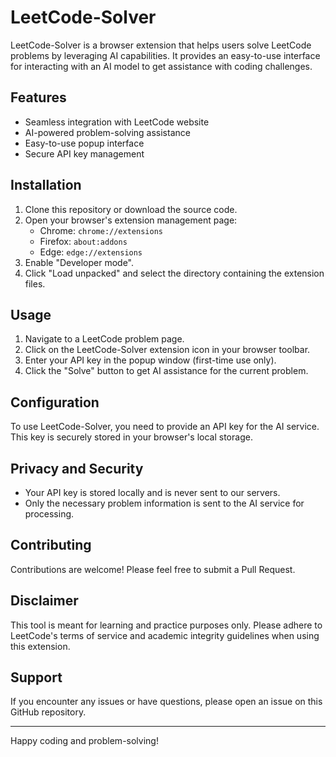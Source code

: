 # LeetCode-Solver

LeetCode-Solver is a browser extension that helps users solve LeetCode problems by leveraging AI capabilities. It provides an easy-to-use interface for interacting with an AI model to get assistance with coding challenges.

## Features

- Seamless integration with LeetCode website
- AI-powered problem-solving assistance
- Easy-to-use popup interface
- Secure API key management

## Installation

1. Clone this repository or download the source code.
2. Open your browser's extension management page:
   - Chrome: `chrome://extensions`
   - Firefox: `about:addons`
   - Edge: `edge://extensions`
3. Enable "Developer mode".
4. Click "Load unpacked" and select the directory containing the extension files.

## Usage

1. Navigate to a LeetCode problem page.
2. Click on the LeetCode-Solver extension icon in your browser toolbar.
3. Enter your API key in the popup window (first-time use only).
4. Click the "Solve" button to get AI assistance for the current problem.

## Configuration

To use LeetCode-Solver, you need to provide an API key for the AI service. This key is securely stored in your browser's local storage.

## Privacy and Security

- Your API key is stored locally and is never sent to our servers.
- Only the necessary problem information is sent to the AI service for processing.

## Contributing

Contributions are welcome! Please feel free to submit a Pull Request.

## Disclaimer

This tool is meant for learning and practice purposes only. Please adhere to LeetCode's terms of service and academic integrity guidelines when using this extension.

## Support

If you encounter any issues or have questions, please open an issue on this GitHub repository.

---

Happy coding and problem-solving!
